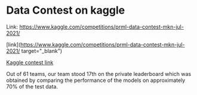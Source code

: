 # Data Contest on kaggle

Link: https://www.kaggle.com/competitions/prml-data-contest-mkn-jul-2021/

[link](https://www.kaggle.com/competitions/prml-data-contest-mkn-jul-2021/ target="_blank")

<a href="https://www.kaggle.com/competitions/prml-data-contest-mkn-jul-2021/" target="_blank">Kaggle contest link</a>

Out of 61 teams, our team stood 17th on the private leaderboard which was obtained by comparing the performance of the models on approximately 70% of the test data.
